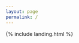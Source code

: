 ```yaml
---
layout: page
permalink: /
---
```




<!-- ###### **Automated Program Repair and Tools for Software Maintenance Research Group**  -->

<!-- <img src="/img/icons/location-dot-solid.svg" style="height: 16px; margin: 0;display: inline;" >
<a href="https://cs.sabanciuniv.edu/en" target="_blank">CSE Program</a>, <a href="https://www.sabanciuniv.edu/en/" target="_blank">Sabanci University</a>  
<img src="/img/icons/envelope-solid.svg" width="16px" style="height: 16px; margin: 0;display: inline;"> anil.koyuncu at sabanciuniv.edu

***
{% include social.html %}
***

#### Research Interests:
* Automated Program Repair
* Automated Fault Localization
* Fix Pattern Mining
* Mining Software Repositories
* Machine Learning and Natural Language Processing for Software Engineering
* Empirical Software Engineering.

*** -->


{% include landing.html %}

